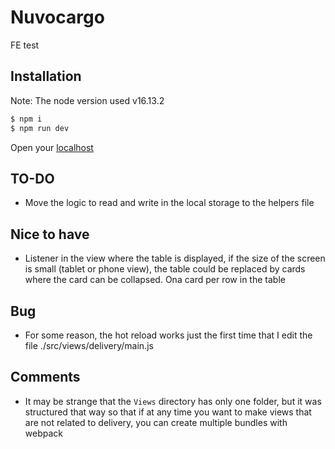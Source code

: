 # Nuvocargo

FE test

## Installation

Note: The node version used v16.13.2
```bash
$ npm i
$ npm run dev
```

Open your [localhost](http://localhost:8080/)

## TO-DO

- Move the logic to read and write in the local storage to the helpers file

## Nice to have

- Listener in the view where the table is displayed, if the size of the screen is small (tablet or phone view), the table could be replaced by cards where the card can be collapsed. Ona card per row in the table


## Bug

- For some reason, the hot reload works just the first time that I edit the file ./src/views/delivery/main.js

## Comments

- It may be strange that the `Views` directory has only one folder, but it was structured that way so that if at any time you want to make views that are not related to delivery, you can create multiple bundles with webpack
